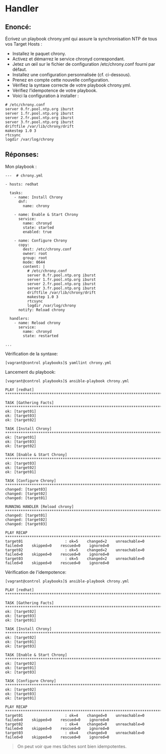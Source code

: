 # Handler

## Enoncé:
Écrivez un playbook chrony.yml qui assure la synchronisation NTP de tous vos Target Hosts :

- Installez le paquet chrony.
- Activez et démarrez le service chronyd correspondant.
- Jetez un œil sur le fichier de configuration /etc/chrony.conf fourni par défaut.
- Installez une configuration personnalisée (cf. ci-dessous).
- Prenez en compte cette nouvelle configuration.
- Vérifiez la syntaxe correcte de votre playbook chrony.yml.
- Vérifiez l’idempotence de votre playbook.
- Voici la configuration à installer :

```
# /etc/chrony.conf
server 0.fr.pool.ntp.org iburst
server 1.fr.pool.ntp.org iburst
server 2.fr.pool.ntp.org iburst
server 3.fr.pool.ntp.org iburst
driftfile /var/lib/chrony/drift
makestep 1.0 3
rtcsync
logdir /var/log/chrony
```

## Réponses:
Mon playbook :
```
---  # chrony.yml

- hosts: redhat

  tasks:
    - name: Install Chrony
      dnf:
        name: chrony

    - name: Enable & Start Chrony
      service:
        name: chronyd
        state: started
        enabled: true

    - name: Configure Chrony
      copy:
        dest: /etc/chrony.conf
        owner: root
        group: root
        mode: 0644
        content: |
          # /etc/chrony.conf
          server 0.fr.pool.ntp.org iburst
          server 1.fr.pool.ntp.org iburst
          server 2.fr.pool.ntp.org iburst
          server 3.fr.pool.ntp.org iburst
          driftfile /var/lib/chrony/drift
          makestep 1.0 3
          rtcsync
          logdir /var/log/chrony
      notify: Reload chrony

  handlers:
    - name: Reload chrony
      service:
        name: chronyd
        state: restarted

...
```

Vérification de la syntaxe:
```
[vagrant@control playbooks]$ yamllint chrony.yml
```

Lancement du playbook:
```
[vagrant@control playbooks]$ ansible-playbook chrony.yml 

PLAY [redhat] *********************************************************************************************************

TASK [Gathering Facts] ************************************************************************************************
ok: [target01]
ok: [target03]
ok: [target02]

TASK [Install Chrony] *************************************************************************************************
ok: [target01]
ok: [target03]
ok: [target02]

TASK [Enable & Start Chrony] ******************************************************************************************
ok: [target03]
ok: [target02]
ok: [target01]

TASK [Configure Chrony] ***********************************************************************************************
changed: [target03]
changed: [target02]
changed: [target01]

RUNNING HANDLER [Reload chrony] ***************************************************************************************
changed: [target01]
changed: [target02]
changed: [target03]

PLAY RECAP ************************************************************************************************************
target01                   : ok=5    changed=2    unreachable=0    failed=0    skipped=0    rescued=0    ignored=0   
target02                   : ok=5    changed=2    unreachable=0    failed=0    skipped=0    rescued=0    ignored=0   
target03                   : ok=5    changed=2    unreachable=0    failed=0    skipped=0    rescued=0    ignored=0 
```

Vérification de l'idempotence:
```
[vagrant@control playbooks]$ ansible-playbook chrony.yml 

PLAY [redhat] *********************************************************************************************************

TASK [Gathering Facts] ************************************************************************************************
ok: [target02]
ok: [target03]
ok: [target01]

TASK [Install Chrony] *************************************************************************************************
ok: [target02]
ok: [target01]
ok: [target03]

TASK [Enable & Start Chrony] ******************************************************************************************
ok: [target02]
ok: [target01]
ok: [target03]

TASK [Configure Chrony] ***********************************************************************************************
ok: [target02]
ok: [target03]
ok: [target01]

PLAY RECAP ************************************************************************************************************
target01                   : ok=4    changed=0    unreachable=0    failed=0    skipped=0    rescued=0    ignored=0   
target02                   : ok=4    changed=0    unreachable=0    failed=0    skipped=0    rescued=0    ignored=0   
target03                   : ok=4    changed=0    unreachable=0    failed=0    skipped=0    rescued=0    ignored=0
```
> On peut voir que mes tâches sont bien idempotentes.